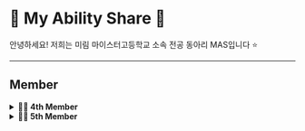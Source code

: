 # 💛 My Ability Share 🐤  

안녕하세요! 저희는 미림 마이스터고등학교 소속 전공 동아리 MAS입니다 ⭐  

---

## Member

<details>

<summary><strong>👨‍💻 4th Member</strong></summary>

### Developer 💻  
- [정희진](https://github.com/hjzhhhj)  
- [박준원](https://github.com/nck90)  
- [박홍준](https://github.com/hJun-KR)  
- [김효일](https://github.com/rlagydlf)  

### Designer 🎨  
- [문지우](https://github.com/)  

</details>

<details>
<summary><strong>👩‍💻 5th Member</strong></summary>

### Developer 💻  
- [강하윤](https://github.com/kagnhayun)  
- [김하진](https://github.com/khjtwin1)  
- [하정원](https://github.com/hajungwon31)  
- [차윤미](https://github.com/cymcym11)  

### Designer 🎨  
- [김시은](https://github.com/)  
- [윤수아](https://github.com/)  

</details>
